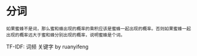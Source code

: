 # 分词
    如果蜜蜂不是词，那么蜜和蜂出现的概率的乘积应该是蜜蜂一起出现的概率。否则如果蜜蜂一起出现的概率远大于蜜和蜂分别出现的概率，说明蜜蜂是个词。
TF-IDF: 词频 关键字 by ruanyifeng